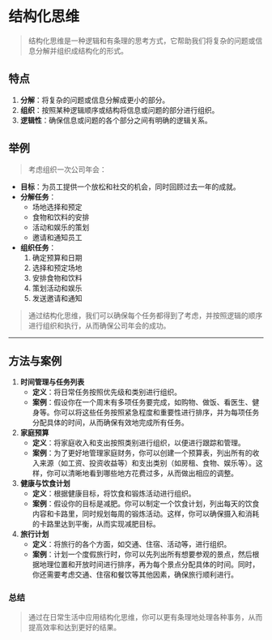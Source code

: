 # 结构化思维

> 结构化思维是一种逻辑和有条理的思考方式，它帮助我们将复杂的问题或信息分解并组织成结构化的形式。

## 特点

1. **分解**：将复杂的问题或信息分解成更小的部分。
2. **组织**：按照某种逻辑顺序或结构将信息或问题的部分进行组织。
3. **逻辑性**：确保信息或问题的各个部分之间有明确的逻辑关系。

## 举例

> 考虑组织一次公司年会：

- **目标**：为员工提供一个放松和社交的机会，同时回顾过去一年的成就。
- **分解任务**：
  - 场地选择和预定
  - 食物和饮料的安排
  - 活动和娱乐的策划
  - 邀请和通知员工
- **组织任务**：
  1. 确定预算和日期
  2. 选择和预定场地
  3. 安排食物和饮料
  4. 策划活动和娱乐
  5. 发送邀请和通知
  
> 通过结构化思维，我们可以确保每个任务都得到了考虑，并按照逻辑的顺序进行组织和执行，从而确保公司年会的成功。

---

## 方法与案例

1. **时间管理与任务列表**
   - **定义**：将日常任务按照优先级和类别进行组织。
   - **案例**：假设你在一个周末有多项任务要完成，如购物、做饭、看医生、健身等。你可以将这些任务按照紧急程度和重要性进行排序，并为每项任务分配具体的时间，从而确保有效地完成所有任务。
2. **家庭预算**
   - **定义**：将家庭收入和支出按照类别进行组织，以便进行跟踪和管理。
   - **案例**：为了更好地管理家庭财务，你可以创建一个预算表，列出所有的收入来源（如工资、投资收益等）和支出类别（如房租、食物、娱乐等）。这样，你可以清晰地看到哪些地方花费过多，从而做出相应的调整。
3. **健康与饮食计划**
   - **定义**：根据健康目标，将饮食和锻炼活动进行组织。
   - **案例**：假设你的目标是减肥。你可以制定一个饮食计划，列出每天的饮食内容和卡路里，同时规划每周的锻炼活动。这样，你可以确保摄入和消耗的卡路里达到平衡，从而实现减肥目标。
4. **旅行计划**
   - **定义**：将旅行的各个方面，如交通、住宿、活动等，进行组织。
   - **案例**：计划一个度假旅行时，你可以先列出所有想要参观的景点，然后根据地理位置和开放时间进行排序，再为每个景点分配具体的时间。同时，你还需要考虑交通、住宿和餐饮等其他因素，确保旅行顺利进行。

### 总结

> 通过在日常生活中应用结构化思维，你可以更有条理地处理各种事务，从而提高效率和达到更好的结果。
